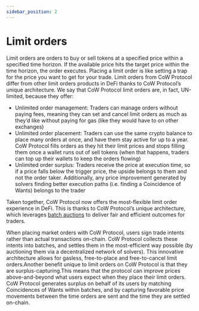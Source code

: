 ```yaml
---
sidebar_position: 2
---
```


# Limit orders

Limit orders are orders to buy or sell tokens at a specified price within a specified time horizon. If the available price hits the target price within the time horizon, the order executes. Placing a limit order is like setting a trap for the price you want to get for your trade. Limit orders from CoW Protocol differ from other limit orders products in DeFi thanks to CoW Protocol’s unique architecture. We say that CoW Protocol limit orders are, in fact, UN-limited, because they offer:

* Unlimited order management: Traders can manage orders without paying fees, meaning they can set and cancel limit orders as much as they’d like without paying for gas (like they would have to on other exchanges)
* Unlimited order placement: Traders can use the same crypto balance to place many orders at once, and have them stay active for up to a year. CoW Protocol fills orders as they hit their limit prices and stops filling them once a wallet runs out of sell tokens (when that happens, traders can top up their wallets to keep the orders flowing)
* Unlimited order surplus: Traders receive the price at execution time, so if a price falls below the trigger price, the upside belongs to them and not the order taker. Additionally, any price improvement generated by solvers finding better execution paths (i.e. finding a Coincidence of Wants) belongs to the trader

Taken together, CoW Protocol now offers the most-flexible limit order experience in DeFi. This is thanks to CoW Protocol’s unique architecture, which leverages [batch auctions](../batch-auctions/why-batch-auctions) to deliver fair and efficient outcomes for traders.

When placing market orders with CoW Protocol, users sign trade intents rather than actual transactions on-chain. CoW Protocol collects these intents into batches, and settles them in the most-efficient way possible (by auctioning them via a decentralized network of solvers). This innovative architecture allows for gasless, free-to-place and free-to-cancel limit orders.Another benefit unique to limit orders on CoW Protocol is that they are surplus-capturing.This means that the protocol can improve prices above-and-beyond what users expect when they place their limit orders. CoW Protocol generates surplus on behalf of its users by matching Coincidences of Wants within batches, and by capturing favorable price movements between the time orders are sent and the time they are settled on-chain.